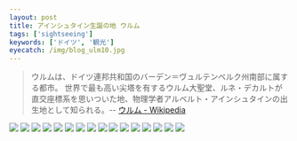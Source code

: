 ```yaml
---
layout: post
title: アインシュタイン生誕の地 ウルム
tags: ['sightseeing']
keywords: ['ドイツ', '観光']
eyecatch: /img/blog_ulm10.jpg
---
```


> ウルムは、ドイツ連邦共和国のバーデン＝ヴュルテンベルク州南部に属する都市。 世界で最も高い尖塔を有するウルム大聖堂、ルネ・デカルトが直交座標系を思いついた地、物理学者アルベルト・アインシュタインの出生地として知られる。-- [ウルム - Wikipedia](https://ja.wikipedia.org/wiki/%E3%82%A6%E3%83%AB%E3%83%A0)

<img src="/img/blog_ulm01.jpg" class="image-on-frame image-fade">

<img src="/img/blog_ulm02.jpg" class="image-on-frame-small image-fade">

<img src="/img/blog_ulm03.jpg" class="image-on-frame image-fade">

<img src="/img/blog_ulm04.jpg" class="image-on-frame image-fade">

<img src="/img/blog_ulm05.jpg" class="image-on-frame image-fade">

<img src="/img/blog_ulm06.jpg" class="image-on-frame image-fade">

<img src="/img/blog_ulm07.jpg" class="image-on-frame image-fade">

<img src="/img/blog_ulm08.jpg" class="image-on-frame image-fade">

<img src="/img/blog_ulm09.jpg" class="image-on-frame image-fade">

<img src="/img/blog_ulm10.jpg" class="image-on-frame image-fade">

<img src="/img/blog_ulm11.jpg" class="image-on-frame image-fade">

<img src="/img/blog_ulm12.jpg" class="image-on-frame image-fade">

<img src="/img/blog_ulm13.jpg" class="image-on-frame image-fade">

<img src="/img/blog_ulm14.jpg" class="image-on-frame image-fade">

<img src="/img/blog_ulm15.jpg" class="image-on-frame image-fade">

<img src="/img/blog_ulm16.jpg" class="image-on-frame image-fade">